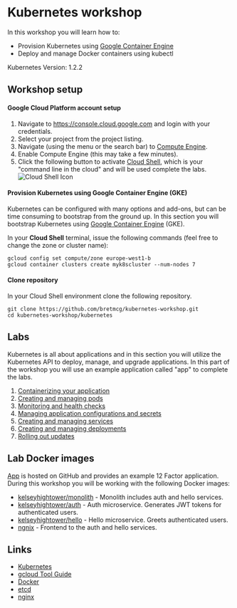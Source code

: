 # Kubernetes workshop

In this workshop you will learn how to:

* Provision Kubernetes using [Google Container Engine](https://cloud.google.com/container-engine)
* Deploy and manage Docker containers using kubectl

Kubernetes Version: 1.2.2

## Workshop setup

#### Google Cloud Platform account setup
1. Navigate to https://console.cloud.google.com and login with your credentials.
1. Select your project from the project listing.
1. Navigate (using the menu or the search bar) to [Compute Engine](https://console.cloud.google.com/compute/).
1. Enable Compute Engine (this may take a few minutes).
1. Click the following button to activate [Cloud Shell](https://cloud.google.com/shell/docs),
which is your "command line in the cloud" and will be used complete the labs. ![Cloud Shell Icon](https://cloud.google.com/shell/docs/images/shell_icon.png)

#### Provision Kubernetes using Google Container Engine (GKE)

Kubernetes can be configured with many options and add-ons, but can be time consuming to bootstrap from the ground up. In this section you will bootstrap Kubernetes using [Google Container Engine](https://cloud.google.com/container-engine) (GKE).

In your **Cloud Shell** terminal, issue the following commands (feel free to change the zone or cluster name):

```
gcloud config set compute/zone europe-west1-b
gcloud container clusters create myk8scluster --num-nodes 7
```
#### Clone repository

In your Cloud Shell environment clone the following repository.

```
git clone https://github.com/bretmcg/kubernetes-workshop.git
cd kubernetes-workshop/kubernetes
```

## Labs

Kubernetes is all about applications and in this section you will utilize the Kubernetes API to deploy, manage, and upgrade applications. In this part of the workshop you will use an example application called "app" to complete the labs.

  1. [Containerizing your application](labs/containerizing-your-application.md)
  1. [Creating and managing pods](labs/creating-and-managing-pods.md)
  1. [Monitoring and health checks](labs/monitoring-and-health-checks.md)
  1. [Managing application configurations and secrets](labs/managing-application-configurations-and-secrets.md)
  1. [Creating and managing services](labs/creating-and-managing-services.md)
  1. [Creating and managing deployments](labs/creating-and-managing-deployments.md)
  1. [Rolling out updates](labs/rolling-out-updates.md)

## Lab Docker images

[App](https://github.com/kelseyhightower/app) is hosted on GitHub and provides an example 12 Factor application. During this workshop you will be working with the following Docker images:

* [kelseyhightower/monolith](https://hub.docker.com/r/kelseyhightower/monolith) - Monolith includes auth and hello services.
* [kelseyhightower/auth](https://hub.docker.com/r/kelseyhightower/auth) - Auth microservice. Generates JWT tokens for authenticated users.
* [kelseyhightower/hello](https://hub.docker.com/r/kelseyhightower/hello) - Hello microservice. Greets authenticated users.
* [ngnix](https://hub.docker.com/_/nginx) - Frontend to the auth and hello services.

## Links

  * [Kubernetes](http://googlecloudplatform.github.io/kubernetes)
  * [gcloud Tool Guide](https://cloud.google.com/sdk/gcloud)
  * [Docker](https://docs.docker.com)
  * [etcd](https://coreos.com/docs/distributed-configuration/getting-started-with-etcd)
  * [nginx](http://nginx.org)
